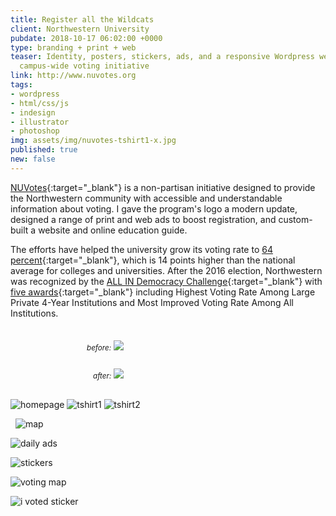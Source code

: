 ```yaml
---
title: Register all the Wildcats
client: Northwestern University
pubdate: 2018-10-17 06:02:00 +0000
type: branding + print + web
teaser: Identity, posters, stickers, ads, and a responsive Wordpress website for Northwestern's
  campus-wide voting initiative
link: http://www.nuvotes.org
tags:
- wordpress
- html/css/js
- indesign
- illustrator
- photoshop
img: assets/img/nuvotes-tshirt1-x.jpg
published: true
new: false
---
```

[NUVotes](http://www.nuvotes.org/){:target="_blank"} is a non-partisan initiative designed to provide the Northwestern community with accessible and understandable information about voting. I gave the program's logo a modern update, designed a range of print and web ads to boost registration, and custom-built a website and online education guide.

The efforts have helped the university grow its voting rate to [64 percent](http://www.nuvotes.org/voting-at-northwestern/){:target="_blank"}, which is 14 points higher than the national average for colleges and universities. After the 2016 election, Northwestern was recognized by the [ALL IN Democracy Challenge](https://www.allinchallenge.org/){:target="_blank"} with [five awards](https://news.northwestern.edu/stories/2017/october/innovative-student-voter-model-earns-national-recognition/){:target="_blank"} including Highest Voting Rate Among Large Private 4-Year Institutions and Most Improved Voting Rate Among All Institutions.

<div class="columns" style="display:flex; flex-wrap:wrap; justify-content:space-around; margin-bottom:30px; margin-top:30px;">
<div class="col" style="flex:1 1 50%; padding-right:10px; min-width:200px; max-width:250px;">
<small><em>before:</em></small>  
<img style="margin-top:5px;" src="../assets/img/nuvotes-logo-old.jpg">  
</div>
<div class="col" style="flex:1 1 50%; padding-left:10px; min-width:200px; max-width:250px;">
<small><em>after:</em></small>
<img style="margin-top:5px;" src="../assets/img/nuvotes-logo-new.svg">  
</div>

</div>

![homepage](../assets/img/nuvotes-homepage.jpg)
![tshirt1](../assets/img/nuvotes-tshirt1-x.jpg)
![tshirt2](../assets/img/nuvotes-tshirt2-x.jpg)

 
![map](../assets/img/nuvotes-map.png)
 

![daily ads](../assets/img/nuvotes-daily_ads.jpg)

![stickers](../assets/img/nuvotes-stickers.png)

![voting map](../assets/img/voting_map.svg)

![i voted sticker](../assets/img/i_voted_sticker.png)
